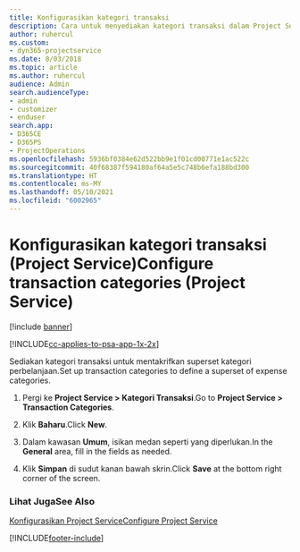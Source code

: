 ```yaml
---
title: Konfigurasikan kategori transaksi
description: Cara untuk menyediakan kategori transaksi dalam Project Service
author: ruhercul
ms.custom:
- dyn365-projectservice
ms.date: 8/03/2018
ms.topic: article
ms.author: ruhercul
audience: Admin
search.audienceType:
- admin
- customizer
- enduser
search.app:
- D365CE
- D365PS
- ProjectOperations
ms.openlocfilehash: 5936bf0384e62d522bb9e1f01cd00771e1ac522c
ms.sourcegitcommit: 40f68387f594180af64a5e5c748b6efa188bd300
ms.translationtype: HT
ms.contentlocale: ms-MY
ms.lasthandoff: 05/10/2021
ms.locfileid: "6002965"
---
```

# <a name="configure-transaction-categories-project-service"></a><span data-ttu-id="9453b-103">Konfigurasikan kategori transaksi (Project Service)</span><span class="sxs-lookup"><span data-stu-id="9453b-103">Configure transaction categories (Project Service)</span></span>

[!include [banner](../includes/psa-now-project-operations.md)]

[!INCLUDE[cc-applies-to-psa-app-1x-2x](../includes/cc-applies-to-psa-app-1x-2x.md)]

<span data-ttu-id="9453b-104">Sediakan kategori transaksi untuk mentakrifkan superset kategori perbelanjaan.</span><span class="sxs-lookup"><span data-stu-id="9453b-104">Set up transaction categories to define a superset of expense categories.</span></span>  
  
1.  <span data-ttu-id="9453b-105">Pergi ke **Project Service > Kategori Transaksi**.</span><span class="sxs-lookup"><span data-stu-id="9453b-105">Go to **Project Service > Transaction Categories**.</span></span>  
  
2.  <span data-ttu-id="9453b-106">Klik **Baharu**.</span><span class="sxs-lookup"><span data-stu-id="9453b-106">Click **New**.</span></span>  
  
3.  <span data-ttu-id="9453b-107">Dalam kawasan **Umum**, isikan medan seperti yang diperlukan.</span><span class="sxs-lookup"><span data-stu-id="9453b-107">In the **General** area, fill in the fields as needed.</span></span>  
  
4.  <span data-ttu-id="9453b-108">Klik **Simpan** di sudut kanan bawah skrin.</span><span class="sxs-lookup"><span data-stu-id="9453b-108">Click **Save** at the bottom right corner of the screen.</span></span>  
  
### <a name="see-also"></a><span data-ttu-id="9453b-109">Lihat Juga</span><span class="sxs-lookup"><span data-stu-id="9453b-109">See Also</span></span>  
 [<span data-ttu-id="9453b-110">Konfigurasikan Project Service</span><span class="sxs-lookup"><span data-stu-id="9453b-110">Configure Project Service</span></span>](../psa/configure.md)


[!INCLUDE[footer-include](../includes/footer-banner.md)]
